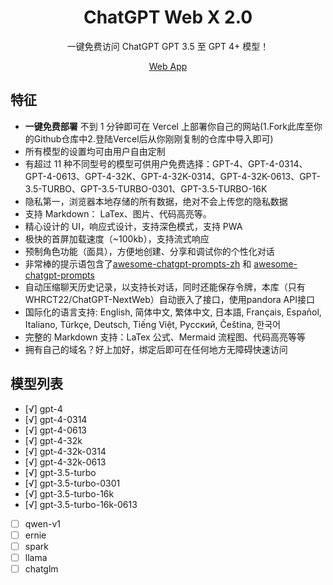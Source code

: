 <div align="center">

<h1 align="center">ChatGPT Web X 2.0</h1>


一键免费访问 ChatGPT GPT 3.5 至 GPT 4+ 模型！




[Web App](https://chatgpt.cloudwl.com/)


[web-url]: [https://chatgpt.cloudwl.com/]

</div>

## 特征

- **一键免费部署** 不到 1 分钟即可在 Vercel 上部署你自己的网站(1.Fork此库至你的Github仓库中2.登陆Vercel后从你刚刚复制的仓库中导入即可)
- 所有模型的设置均可由用户自由定制
- 有超过 11 种不同型号的模型可供用户免费选择：GPT-4、GPT-4-0314、GPT-4-0613、GPT-4-32K、GPT-4-32K-0314、GPT-4-32K-0613、GPT-3.5-TURBO、GPT-3.5-TURBO-0301、GPT-3.5-TURBO-16K
- 隐私第一，浏览器本地存储的所有数据，绝对不会上传您的隐私数据
- 支持 Markdown： LaTex、图片、代码高亮等。
- 精心设计的 UI，响应式设计，支持深色模式，支持 PWA
- 极快的首屏加载速度（~100kb），支持流式响应
- 预制角色功能（面具），方便地创建、分享和调试你的个性化对话
- 非常棒的提示语包含了[awesome-chatgpt-prompts-zh](https://github.com/PlexPt/awesome-chatgpt-prompts-zh) 和 [awesome-chatgpt-prompts](https://github.com/f/awesome-chatgpt-prompts)
- 自动压缩聊天历史记录，以支持长对话，同时还能保存令牌，本库（只有WHRCT22/ChatGPT-NextWeb）自动嵌入了接口，使用pandora API接口
- 国际化的语言支持: English, 简体中文, 繁体中文, 日本語, Français, Español, Italiano, Türkçe, Deutsch, Tiếng Việt, Русский, Čeština, 한국어
- 完整的 Markdown 支持：LaTex 公式、Mermaid 流程图、代码高亮等等
- 拥有自己的域名？好上加好，绑定后即可在任何地方无障碍快速访问

## 模型列表

- [√] gpt-4
- [√] gpt-4-0314
- [√] gpt-4-0613
- [√] gpt-4-32k
- [√] gpt-4-32k-0314
- [√] gpt-4-32k-0613
- [√] gpt-3.5-turbo
- [√] gpt-3.5-turbo-0301
- [√] gpt-3.5-turbo-16k
- [√] gpt-3.5-turbo-16k-0613
- [ ] qwen-v1
- [ ] ernie
- [ ] spark
- [ ] llama
- [ ] chatglm
